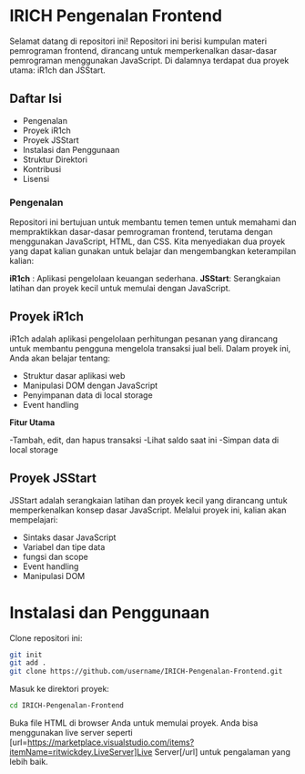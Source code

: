 # IRICH Pengenalan Frontend

Selamat datang di repositori ini! Repositori ini berisi kumpulan materi pemrograman frontend, dirancang untuk memperkenalkan dasar-dasar pemrograman menggunakan JavaScript. Di dalamnya terdapat dua proyek utama: iR1ch dan JSStart.

## Daftar Isi


- Pengenalan
- Proyek iR1ch
- Proyek JSStart
- Instalasi dan Penggunaan
- Struktur Direktori
- Kontribusi
- Lisensi

### Pengenalan
Repositori ini bertujuan untuk membantu temen temen untuk memahami dan mempraktikkan dasar-dasar pemrograman frontend, terutama dengan menggunakan JavaScript, HTML, dan CSS. Kita menyediakan dua proyek yang dapat kalian gunakan untuk belajar dan mengembangkan keterampilan kalian:

**iR1ch** : Aplikasi pengelolaan keuangan sederhana.
**JSStart**: Serangkaian latihan dan proyek kecil untuk memulai dengan JavaScript.
## Proyek iR1ch

iR1ch adalah aplikasi pengelolaan perhitungan pesanan yang dirancang untuk membantu pengguna mengelola transaksi jual beli. Dalam proyek ini, Anda akan belajar tentang:


- Struktur dasar aplikasi web
- Manipulasi DOM dengan JavaScript
- Penyimpanan data di local storage
- Event handling


**Fitur Utama**

-Tambah, edit, dan hapus transaksi
-Lihat saldo saat ini
-Simpan data di local storage

## Proyek JSStart

JSStart adalah serangkaian latihan dan proyek kecil yang dirancang untuk memperkenalkan konsep dasar JavaScript. Melalui proyek ini, kalian akan mempelajari:

- Sintaks dasar JavaScript
- Variabel dan tipe data
- fungsi dan scope
- Event handling
- Manipulasi DOM

# Instalasi dan Penggunaan

Clone repositori ini:
```bash
git init
git add .
git clone https://github.com/username/IRICH-Pengenalan-Frontend.git
```
Masuk ke direktori proyek:
```bash
cd IRICH-Pengenalan-Frontend
```
Buka file HTML di browser Anda untuk memulai proyek. Anda bisa menggunakan live server seperti [url=https://marketplace.visualstudio.com/items?itemName=ritwickdey.LiveServer]Live Server[/url] untuk pengalaman yang lebih baik.

